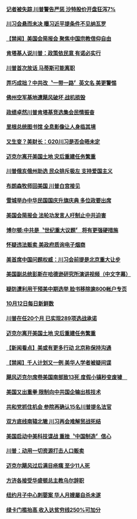 #### [记者被失踪 川普警告严惩 沙特股价开盘狂泻7%](../pages/news203/a1395249.md?t=10150934) 

#### [川习会悬而未决  曝习近平提条件不见纳瓦罗](../pages/news203/a1395390.md?t=10150934) 

#### [【禁闻】美国会简报会 聚焦中国宗教信仰自由](../pages/news203/a1395386.md?t=10150934) 

#### [肯塔基人说川普：政策依民意 有诺必实行](../pages/news203/a1395380.md?t=10150934) 

#### [川普首次放话 马蒂斯可能离职](../pages/news203/a1395375.md?t=10150934) 

#### [弄巧成拙？中共改〝一带一路〞英文名 美更警惕](../pages/news203/a1395368.md?t=10150934) 

#### [佛州空军基地遭飓风破坏 战机损毁](../pages/news203/a1395367.md?t=10150934) 

#### [政绩卓然川普肯塔基竞选集会民情振奋](../pages/news203/a1395357.md?t=10150934) 

#### [里根总统图书馆 全息影像让人身临其境](../pages/news203/a1395352.md?t=10150934) 

#### [又生变？美财长：G20川习是否会晤未定](../pages/news203/a1395308.md?t=10150934) 

#### [迈克尔离开美国土地 灾后重建任务繁重](../pages/news203/a1395305.md?t=10150934) 

#### [川普俄亥俄州助选 民众排斥极左 支持爱国主义](../pages/news203/a1395300.md?t=10150934) 

#### [布朗森牧师回美国 川普白宫接见](../pages/news203/a1395298.md?t=10150934) 

#### [雪城举办中华民国国庆升旗庆典 多位政要出席](../pages/news203/a1395297.md?t=10150934) 

#### [美国会简报会 法轮功发言人吁制止中共迫害](../pages/news203/a1395286.md?t=10150934) 

#### [博尔顿:中共是〝世纪重大议题〞 将有更强硬措施](../pages/news203/a1395280.md?t=10150934) 

#### [怀疑违法贩卖   美政府质询电子烟商](../pages/news203/a1395270.md?t=10150934) 

#### [美首席中国问题权威：川习会前提是北京重大让步](../pages/news203/a1395243.md?t=10150934) 

#### [美国副总统彭斯在哈德逊研究所演讲视频（中文字幕）](../pages/news203/a1395264.md?t=10150934) 

#### [疑防遭利用干预美中期选举 脸书移除逾800帐户专页](../pages/news203/a1395182.md?t=10150934) 

#### [10月12日每日新鲜数](../pages/news203/a1395144.md?t=10150934) 

#### [川普在任20个月 已实现289项选战承诺](../pages/news203/a1395186.md?t=10150934) 

#### [迈克尔离开美国土地 灾后重建任务繁重](../pages/news203/a1395184.md?t=10150934) 

#### [【新闻看点】美或有更多行动 北京称保持沟通](../pages/news203/a1395180.md?t=10150934) 

#### [【禁闻】千人计划又一例 美华人学者被疑间谍](../pages/news203/a1395171.md?t=10150934) 

#### [飓风迈克尔席卷美国南部致13死 度假小镇秒变废墟　](../pages/news203/a1395173.md?t=10150934) 

#### [美国又出重拳 限制向中共国企输出核技术](../pages/news203/a1395158.md?t=10150934) 

#### [共和党抓住机会 参院再确认15名川普提名法官](../pages/news203/a1395153.md?t=10150934) 

#### [双方底线南辕北辙 川习再会难解贸战死结](../pages/news203/a1395139.md?t=10150934) 

#### [美国启动中美科技谍战 重挫〝中国制造〞信心](../pages/news203/a1395132.md?t=10150934) 

#### [川普：动用一切资源打击人口贩卖](../pages/news203/a1395128.md?t=10150934) 

#### [迈克尔飓风过后满目疮痍 至少11人死](../pages/news203/a1395126.md?t=10150934) 

#### [方济各接受华盛顿总主教乌尔辞职](../pages/news203/a1395125.md?t=10150934) 

#### [纽约月子中心刺婴案 华人月嫂屡自杀未遂](../pages/news203/a1395100.md?t=10150934) 

#### [绿卡门槛抬高 收入达贫穷线250%可加分](../pages/news203/a1395085.md?t=10150934) 

